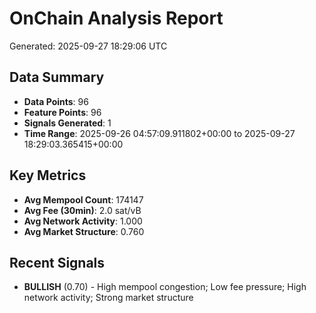 # OnChain Analysis Report
Generated: 2025-09-27 18:29:06 UTC

## Data Summary
- **Data Points**: 96
- **Feature Points**: 96
- **Signals Generated**: 1
- **Time Range**: 2025-09-26 04:57:09.911802+00:00 to 2025-09-27 18:29:03.365415+00:00

## Key Metrics
- **Avg Mempool Count**: 174147
- **Avg Fee (30min)**: 2.0 sat/vB
- **Avg Network Activity**: 1.000
- **Avg Market Structure**: 0.760

## Recent Signals
- **BULLISH** (0.70) - High mempool congestion; Low fee pressure; High network activity; Strong market structure
